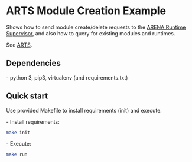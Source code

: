 # ARTS Module Creation Example

Shows how to send module create/delete requests to the [ARENA Runtime Supervisor](https://github.com/conix-center/arts/), and also how to query for existing modules and runtimes.

See [ARTS](https://github.com/conix-center/arts/).

## Dependencies

\- python 3, pip3, virtualenv (and requirements.txt)

## Quick start

Use provided Makefile to install requirements (init) and execute.

\- Install requirements:

```bash
make init
```

\- Execute:

```bash
make run
```
